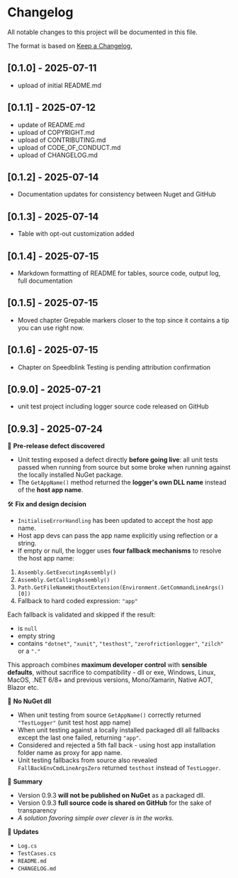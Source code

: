 # Changelog

All notable changes to this project will be documented in this file.

The format is based on [Keep a Changelog](https://keepachangelog.com/en/1.0.0/),

## [0.1.0] - 2025-07-11
- upload of initial README.md

## [0.1.1] - 2025-07-12
- update of README.md
- upload of COPYRIGHT.md
- upload of CONTRIBUTING.md
- upload of CODE_OF_CONDUCT.md
- upload of CHANGELOG.md

## [0.1.2] - 2025-07-14
- Documentation updates for consistency between Nuget and GitHub

## [0.1.3] - 2025-07-14
- Table with opt-out customization added

## [0.1.4] - 2025-07-15
- Markdown formatting of README for tables, source code, output log, full documentation

## [0.1.5] - 2025-07-15
- Moved chapter Grepable markers closer to the top since it contains a tip you can use right now.

## [0.1.6] - 2025-07-15
- Chapter on Speedblink Testing is pending attribution confirmation

## [0.9.0] - 2025-07-21
- unit test project including logger source code released on GitHub

## [0.9.3] - 2025-07-24
🧪 **Pre-release defect discovered**
- Unit testing exposed a defect directly **before going live**: all unit tests passed when running from source but some broke when running against the locally installed NuGet package.
- The `GetAppName()` method returned the **logger's own DLL name** instead of the **host app name**.

🛠️ **Fix and design decision**
- `InitialiseErrorHandling` has been updated to accept the host app name.
- Host app devs can pass the app name explicitly using reflection or a string.
- If empty or null, the logger uses **four fallback mechanisms** to resolve the host app name:
1. `Assembly.GetExecutingAssembly()`
2. `Assembly.GetCallingAssembly()`
3. `Path.GetFileNameWithoutExtension(Environment.GetCommandLineArgs()[0])`
4. Fallback to hard coded expression: `"app"`

Each fallback is validated and skipped if the result:
- is `null`
- empty string
- contains `"dotnet"`, `"xunit"`, `"testhost"`, `"zerofrictionlogger"`, `"zilch"` or a `"."`

This approach combines **maximum developer control** with **sensible defaults**, without sacrifice to compatibility - dll or exe, Windows, Linux, MacOS, .NET 6/8+ and previous versions, Mono/Xamarin, Native AOT, Blazor etc.

🚧 **No NuGet dll**
- When unit testing from source `GetAppName()` correctly returned `"TestLogger"` (unit test host app name)
- When unit testing against a locally installed packaged dll all fallbacks except the last one failed, returning `"app"`.
- Considered and rejected a 5th fall back - using host app installation folder name as proxy for app name.
- Unit testing fallbacks from source also revealed `FallBackEnvCmdLineArgsZero` returned `testhost` instead of `TestLogger`.

:pushpin: **Summary**
- Version 0.9.3 **will not be published on NuGet** as a packaged dll.
- Version 0.9.3 **full source code is shared on GitHub** for the sake of transparency
- *A solution favoring simple over clever is in the works.*

:arrows_counterclockwise: **Updates**
- `Log.cs`
- `TestCases.cs`
- `README.md`
- `CHANGELOG.md`
